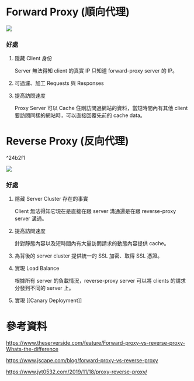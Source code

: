 # Forward Proxy (順向代理)

![](<https://raw.githubusercontent.com/Jamison-Chen/KM-software/master/img/Pasted image 20221229145858.png>)

### 好處

1. 隱藏 Client 身份

    Server 無法得知 client 的真實 IP 只知道 forward-proxy server 的 IP。

2. 可過濾、加工 Requests 與 Responses

3. 提高訪問速度

    Proxy Server 可以 Cache 住剛訪問過網站的資料，當短時間內有其他 client 要訪問同樣的網站時，可以直接回覆先前的 cache data。

# Reverse Proxy (反向代理)

^24b2f1

![](<https://raw.githubusercontent.com/Jamison-Chen/KM-software/master/img/Pasted image 20221229145948.png>)

### 好處

1. 隱藏 Server Cluster 存在的事實

    Client 無法得知它現在是直接在跟 server 溝通還是在跟 reverse-proxy server 溝通。

2. 提高訪問速度

    針對靜態內容以及短時間內有大量訪問請求的動態內容提供 cache。

3. 為背後的 server cluster 提供統一的 SSL 加密、取得 SSL 憑證。

4. 實現 Load Balance

    根據所有 server 的負載情況，reverse-proxy server 可以將 clients 的請求分發到不同的 server 上。

5. 實現 [[Canary Deployment]]

# 參考資料

<https://www.theserverside.com/feature/Forward-proxy-vs-reverse-proxy-Whats-the-difference>

<https://www.jscape.com/blog/forward-proxy-vs-reverse-proxy>

<https://www.jyt0532.com/2019/11/18/proxy-reverse-proxy/>
